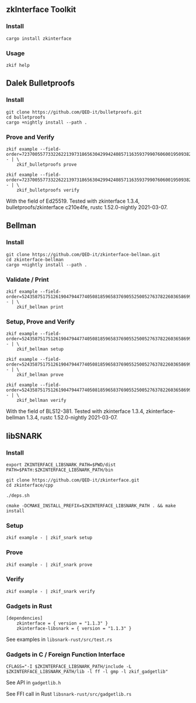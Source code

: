 

## zkInterface Toolkit
### Install
    cargo install zkinterface

### Usage
    zkif help


## Dalek Bulletproofs
### Install
    git clone https://github.com/QED-it/bulletproofs.git
    cd bulletproofs
    cargo +nightly install --path .

### Prove and Verify
    zkif example --field-order=7237005577332262213973186563042994240857116359379907606001950938285454250989 - | \
        zkif_bulletproofs prove
    
    zkif example --field-order=7237005577332262213973186563042994240857116359379907606001950938285454250989 - | \
        zkif_bulletproofs verify

With the field of Ed25519.
Tested with zkinterface 1.3.4, bulletproofs/zkinterface c210e4fe, rustc 1.52.0-nightly 2021-03-07.


## Bellman
### Install
    git clone https://github.com/QED-it/zkinterface-bellman.git
    cd zkinterface-bellman
    cargo +nightly install --path .

### Validate / Print
    zkif example --field-order=52435875175126190479447740508185965837690552500527637822603658699938581184513 - | \
        zkif_bellman print

### Setup, Prove and Verify
    zkif example --field-order=52435875175126190479447740508185965837690552500527637822603658699938581184513 - | \
        zkif_bellman setup
    
    zkif example --field-order=52435875175126190479447740508185965837690552500527637822603658699938581184513 - | \
        zkif_bellman prove
    
    zkif example --field-order=52435875175126190479447740508185965837690552500527637822603658699938581184513 - | \
        zkif_bellman verify

With the field of BLS12-381.
Tested with zkinterface 1.3.4, zkinterface-bellman 1.3.4, rustc 1.52.0-nightly 2021-03-07.

## libSNARK
### Install
    export ZKINTERFACE_LIBSNARK_PATH=$PWD/dist
    PATH=$PATH:$ZKINTERFACE_LIBSNARK_PATH/bin

    git clone https://github.com/QED-it/zkinterface.git
    cd zkinterface/cpp

    ./deps.sh

    cmake -DCMAKE_INSTALL_PREFIX=$ZKINTERFACE_LIBSNARK_PATH . && make install

### Setup
    zkif example - | zkif_snark setup

### Prove
    zkif example - | zkif_snark prove

### Verify
    zkif example - | zkif_snark verify

### Gadgets in Rust
    [dependencies]
        zkinterface = { version = "1.1.3" }
        zkinterface-libsnark = { version = "1.1.3" }

See examples in `libsnark-rust/src/test.rs`

### Gadgets in C / Foreign Function Interface
    CFLAGS="-I $ZKINTERFACE_LIBSNARK_PATH/include -L $ZKINTERFACE_LIBSNARK_PATH/lib -l ff -l gmp -l zkif_gadgetlib"

See API in `gadgetlib.h`

See FFI call in Rust `libsnark-rust/src/gadgetlib.rs`

